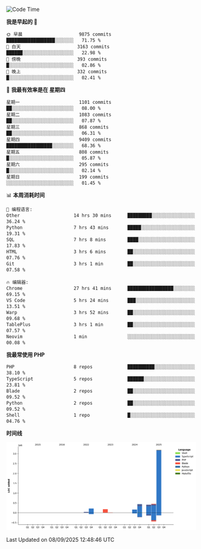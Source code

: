 <!--START_SECTION:waka-->
![Code Time](http://img.shields.io/badge/Code%20Time-4%2C133%20hrs%2028%20mins-blue)

**我是早起的 🐤** 

```text
🌞 早晨                     9875 commits        ██████████████████░░░░░░░   71.75 % 
🌆 白天                     3163 commits        ██████░░░░░░░░░░░░░░░░░░░   22.98 % 
🌃 傍晚                     393 commits         █░░░░░░░░░░░░░░░░░░░░░░░░   02.86 % 
🌙 晚上                     332 commits         █░░░░░░░░░░░░░░░░░░░░░░░░   02.41 % 
```
📅 **我最有效率是在 星期四** 

```text
星期一                      1101 commits        ██░░░░░░░░░░░░░░░░░░░░░░░   08.00 % 
星期二                      1083 commits        ██░░░░░░░░░░░░░░░░░░░░░░░   07.87 % 
星期三                      868 commits         ██░░░░░░░░░░░░░░░░░░░░░░░   06.31 % 
星期四                      9409 commits        █████████████████░░░░░░░░   68.36 % 
星期五                      808 commits         █░░░░░░░░░░░░░░░░░░░░░░░░   05.87 % 
星期六                      295 commits         █░░░░░░░░░░░░░░░░░░░░░░░░   02.14 % 
星期日                      199 commits         ░░░░░░░░░░░░░░░░░░░░░░░░░   01.45 % 
```


📊 **本周消耗时间** 

```text
💬 编程语言: 
Other                    14 hrs 30 mins      █████████░░░░░░░░░░░░░░░░   36.24 % 
Python                   7 hrs 43 mins       █████░░░░░░░░░░░░░░░░░░░░   19.31 % 
SQL                      7 hrs 8 mins        ████░░░░░░░░░░░░░░░░░░░░░   17.83 % 
HTML                     3 hrs 6 mins        ██░░░░░░░░░░░░░░░░░░░░░░░   07.76 % 
Git                      3 hrs 1 min         ██░░░░░░░░░░░░░░░░░░░░░░░   07.58 % 

🔥 编辑器: 
Chrome                   27 hrs 41 mins      █████████████████░░░░░░░░   69.15 % 
VS Code                  5 hrs 24 mins       ███░░░░░░░░░░░░░░░░░░░░░░   13.51 % 
Warp                     3 hrs 52 mins       ██░░░░░░░░░░░░░░░░░░░░░░░   09.68 % 
TablePlus                3 hrs 1 min         ██░░░░░░░░░░░░░░░░░░░░░░░   07.57 % 
Neovim                   1 min               ░░░░░░░░░░░░░░░░░░░░░░░░░   00.08 % 
```

**我最常使用 PHP** 

```text
PHP                      8 repos             ██████████░░░░░░░░░░░░░░░   38.10 % 
TypeScript               5 repos             ██████░░░░░░░░░░░░░░░░░░░   23.81 % 
Blade                    2 repos             ██░░░░░░░░░░░░░░░░░░░░░░░   09.52 % 
Python                   2 repos             ██░░░░░░░░░░░░░░░░░░░░░░░   09.52 % 
Shell                    1 repo              █░░░░░░░░░░░░░░░░░░░░░░░░   04.76 % 
```



**时间线**

![Lines of Code chart](https://raw.githubusercontent.com/abrahamgreyson/abrahamgreyson/main/assets/bar_graph.png)


 Last Updated on 08/09/2025 12:48:46 UTC
<!--END_SECTION:waka-->
